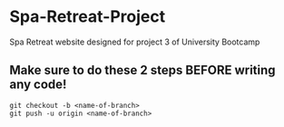 # Spa-Retreat-Project

Spa Retreat website designed for project 3 of University Bootcamp

## Make sure to do these 2 steps BEFORE writing any code!

```
git checkout -b <name-of-branch>
git push -u origin <name-of-branch>
```
